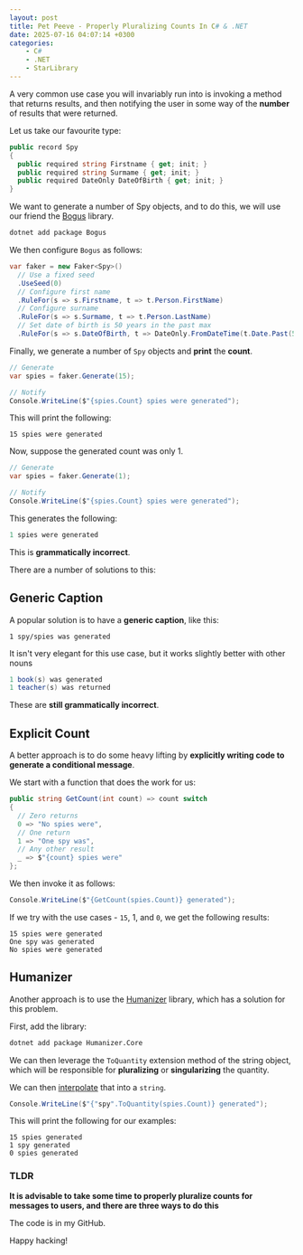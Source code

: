 ```yaml
---
layout: post
title: Pet Peeve - Properly Pluralizing Counts In C# & .NET
date: 2025-07-16 04:07:14 +0300
categories:
    - C#
    - .NET
    - StarLibrary
---
```


A very common use case you will invariably run into is invoking a method that returns results, and then notifying the user in some way of the **number** of results that were returned.

Let us take our favourite type:

```c#
public record Spy
{
  public required string Firstname { get; init; }
  public required string Surmame { get; init; }
  public required DateOnly DateOfBirth { get; init; }
}
```

We want to generate a number of Spy objects, and to do this, we will use our friend the [Bogus](https://github.com/bchavez/Bogus) library.

```bash
dotnet add package Bogus
```

We then configure `Bogus` as follows:

```c#
var faker = new Faker<Spy>()
  // Use a fixed seed
  .UseSeed(0)
  // Configure first name
  .RuleFor(s => s.Firstname, t => t.Person.FirstName)
  // Configure surname
  .RuleFor(s => s.Surmame, t => t.Person.LastName)
  // Set date of birth is 50 years in the past max
  .RuleFor(s => s.DateOfBirth, t => DateOnly.FromDateTime(t.Date.Past(50)));
```

Finally, we generate a number of `Spy` objects and **print** the **count**.

```c#
// Generate
var spies = faker.Generate(15);

// Notify
Console.WriteLine($"{spies.Count} spies were generated");
```

This will print the following:

```plaintext
15 spies were generated
```

Now, suppose the generated count was only 1.

```c#
// Generate
var spies = faker.Generate(1);

// Notify
Console.WriteLine($"{spies.Count} spies were generated");
```

This generates the following:

```c#
1 spies were generated
```

This is **grammatically incorrect**.

There are a number of solutions to this:

## Generic Caption

A popular solution is to have a **generic caption**, like this:

```plaintext
1 spy/spies was generated
```

It isn't very elegant for this use case, but it works slightly better with other nouns

```c#
1 book(s) was generated
1 teacher(s) was returned
```

These are **still grammatically incorrect**.

## Explicit Count

A better approach is to do some heavy lifting by **explicitly writing code to generate a conditional message**.

We start with a function that does the work for us:

```c#
public string GetCount(int count) => count switch
{
  // Zero returns
  0 => "No spies were",
  // One return
  1 => "One spy was",
  // Any other result
  _ => $"{count} spies were"
};
```

We then invoke it as follows:

```c#
Console.WriteLine($"{GetCount(spies.Count)} generated");
```

If we try with the use cases - `15`, 1, and `0`, we get the following results:

```plaintext
15 spies were generated
One spy was generated
No spies were generated
```

## Humanizer

Another approach is to use the [Humanizer](https://github.com/Humanizr/Humanizer) library, which has a solution for this problem.

First, add the library:

```bash
dotnet add package Humanizer.Core
```

We can then leverage the `ToQuantity` extension method of the string object, which will be responsible for **pluralizing** or **singularizing** the quantity.

We can then [interpolate](https://learn.microsoft.com/en-us/dotnet/csharp/tutorials/string-interpolation) that into a `string`.

```c#
Console.WriteLine($"{"spy".ToQuantity(spies.Count)} generated");
```

This will print the following for our examples:

```plaintext
15 spies generated
1 spy generated
0 spies generated
```

### TLDR

**It is advisable to take some time to properly pluralize counts for messages to users, and there are three ways to do this**

The code is in my GitHub.

Happy hacking!
